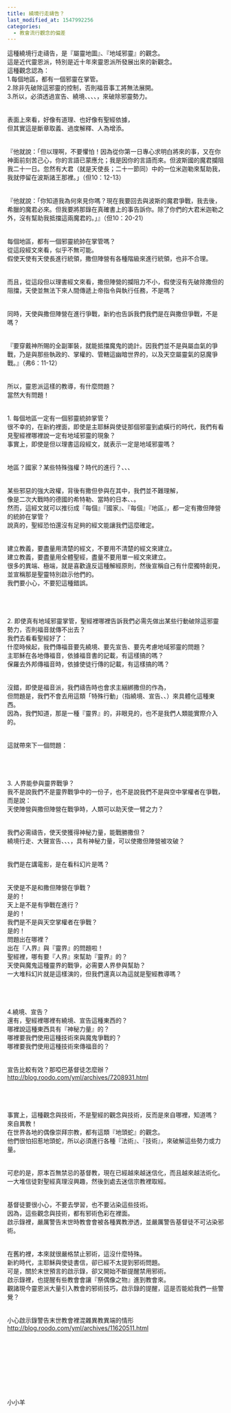```yaml
---
title: 繞境行走禱告？
last_modified_at: 1547992256
categories:
  - 教會流行觀念的偏差
---
```


這種繞境行走禱告，是『屬靈地圖』、『地域邪靈』的觀念。<br>這是近代靈恩派，特別是近十年來靈恩派所發展出來的新觀念。<br><!--more-->這種觀念認為：<br>1.每個地區，都有一個邪靈在掌管。<br>2.除非先破除這邪靈的控制，否則福音事工將無法展開。<br>3.所以，必須透過宣告、繞境、、、、，來破除邪靈勢力。<br><br> <br>表面上來看，好像有道理、也好像有聖經依據，<br>但其實這是斷章取義、過度解釋、人為增添。<br><br><br>『他就說：「但以理啊，不要懼怕！因為從你第一日專心求明白將來的事，又在你　神面前刻苦己心，你的言語已蒙應允；我是因你的言語而來。但波斯國的魔君攔阻我二十一日。忽然有大君（就是天使長；二十一節同）中的一位米迦勒來幫助我，我就停留在波斯諸王那裡。」（但10：12-13）<br><br><br>『他就說：「你知道我為何來見你嗎？現在我要回去與波斯的魔君爭戰，我去後，希臘的魔君必來。但我要將那錄在真確書上的事告訴你。除了你們的大君米迦勒之外，沒有幫助我抵擋這兩魔君的。」』（但10：20-21）<br><br><br>每個地區，都有一個邪靈統帥在掌管嗎？<br>從這段經文來看，似乎不無可能。<br>假使天使有天使長進行統領，撒但陣營有各種階級來進行統領，也非不合理。<br><br><br>而且，從這段但以理書經文來看，撒但陣營的攔阻力不小，假使沒有先破除撒但的阻擋，天使並無法下來人間傳遞上帝指令與執行任務，不是嗎？<br><br><br>同時，天使與撒但陣營在進行爭戰，新約也告訴我們我們是在與撒但爭戰，不是嗎？<br><br><br>『要穿戴神所賜的全副軍裝，就能抵擋魔鬼的詭計。因我們並不是與屬血氣的爭戰，乃是與那些執政的、掌權的、管轄這幽暗世界的，以及天空屬靈氣的惡魔爭戰。』（弗6：11-12）<br><br> <br>所以，靈恩派這樣的教導，有什麼問題？<br>當然大有問題！<br><br><br>1.	每個地區一定有一個邪靈統帥掌管？<br>很不幸的，在新約裡面，即使是主耶穌與使徒那個邪靈到處橫行的時代，我們有看見聖經裡哪裡說一定有地域邪靈的現象？<br>事實上，即使是但以理書這段經文，就表示一定是地域邪靈嗎？<br><br><br>地區？國家？某些特殊強權？時代的進行？、、、<br><br><br>某些邪惡的強大政權，背後有撒但參與在其中，我們並不難理解，<br>像是二次大戰時的德國的希特勒、當時的日本、、。<br>然而，這經文就可以推衍成『每個』『國家』、『每個』『地區』，都一定有撒但陣營的統帥在掌管？<br>說真的，聖經恐怕還沒有足夠的經文能讓我們這麼確定。<br><br><br>建立教義，要盡量用清楚的經文，不要用不清楚的經文來建立。<br>建立教義，要盡量用全體聖經，盡量不要用單一經文來建立。<br>很多的異端、極端，就是喜歡違反這種解經原則，然後宣稱自己有什麼獨特創見，並宣稱那是聖靈特別啟示他們的。<br>我們要小心，不要犯這種錯誤。<br><br><br><br><br>2. 即使真有地域邪靈掌管，聖經裡哪裡告訴我們必需先做出某些行動破除這邪靈勢力，否則福音就傳不出去？<br>我們去看看聖經好了：<br>什麼時候起，我們傳福音要先繞境、要先宣告、要先考慮地域邪靈的問題？<br>主耶穌在各地傳福音，依據福音書的記載，有這樣搞的嗎？<br>保羅去外邦傳福音時，依據使徒行傳的記載，有這樣搞的嗎？<br><br><br>沒錯，即使是福音派，我們禱告時也會求主綑綁撒但的作為，<br>但問題是，我們不會去用這類「特殊行動」（指繞境、宣告、、）來具體化這種東西。<br>因為，我們知道，那是一種『靈界』的，非眼見的，也不是我們人類能實際介入的。<br><br><br>這就帶來下一個問題：<br><br><br><br><br>3. 人界能參與靈界戰爭？<br>我不是說我們不是靈界戰爭中的一份子，也不是說我們不是與空中掌權者在爭戰，而是說：<br>天使陣營與撒但陣營在戰爭時，人類可以助天使一臂之力？<br><br><br>我們必需禱告，使天使獲得神秘力量，能戰勝撒但？<br>繞境行走、大聲宣告、、、，具有神秘力量，可以使撒但陣營被攻破？<br><br><br>我們是在講電影，是在看科幻片是嗎？<br><br><br>天使是不是和撒但陣營在爭戰？<br>是的！<br>天上是不是有爭戰在進行？<br>是的！<br>我們是不是與天空掌權者在爭戰？<br>是的！<br>問題出在哪裡？<br>出在『人界』與『靈界』的問題啦！<br>聖經裡，哪有要『人界』來幫助『靈界』的？<br>天使與魔鬼這種靈界的戰爭，必需要人界參與幫助？<br>一大堆科幻片就是這樣演的，但我們還真以為這就是聖經教導嗎？<br><br><br><br><br>4.繞境、宣告？<br>還有，聖經裡哪裡有繞境、宣告這種東西的？<br>哪裡說這種東西具有『神秘力量』的？<br>哪裡要我們使用這種技術來與魔鬼爭戰的？<br>哪裡要我們使用這種技術來傳福音的？<br><br><br>宣告比較有效？那啞巴基督徒怎麼辦？<br>http://blog.roodo.com/yml/archives/7208931.html<br><br> <br><br><br>事實上，這種觀念與技術，不是聖經的觀念與技術，反而是來自哪裡，知道嗎？<br>來自異教！<br>在世界各地的偶像崇拜宗教，都有這類『地頭蛇』的觀念。<br>他們很怕招惹地頭蛇，所以必須進行各種『法術』、『技術』，來破解這些勢力或力量。<br><br> <br>可悲的是，原本百無禁忌的基督教，現在已經越來越迷信化，而且越來越法術化。<br>一大堆信徒對聖經真理沒興趣，然後到處去迷信宗教裡取經。<br><br> <br>基督徒要很小心，不要去學習，也不要沾染這些技術。<br>因為，這些觀念與技術，都有邪術色彩在裡面。<br>啟示錄裡，嚴厲警告末世時教會會被各種異教滲透，並嚴厲警告基督徒不可沾染邪術。<br><br> <br>在舊約裡，本來就很嚴格禁止邪術，這沒什麼特殊。<br>新約時代，主耶穌與使徒書信，卻已經不太提到邪術問題。<br>可是，關於末世預言的啟示錄，卻又開始不斷提醒禁用邪術。<br>啟示錄裡，也提醒有些教會會讓『祭偶像之物』進到教會來。<br>觀諸現今靈恩派大量引入教會的邪術技巧，啟示錄的提醒，這是否能給我們一些警覺？<br><br> <br>小心啟示錄警告末世教會裡混雜異教異端的情形<br>http://blog.roodo.com/yml/archives/11620511.html<br><br><br><br><br><br><br><br><br><br>小小羊<br><br><br><br><br><br><br><br><br><br>
